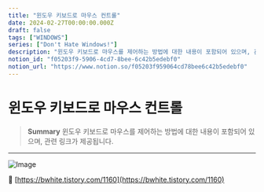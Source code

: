 ```yaml
---
title: "윈도우 키보드로 마우스 컨트롤"
date: 2024-02-27T00:00:00.000Z
draft: false
tags: ["WINDOWS"]
series: ["Don't Hate Windows!"]
description: "윈도우 키보드로 마우스를 제어하는 방법에 대한 내용이 포함되어 있으며, 관련 링크가 제공됩니다."
notion_id: "f05203f9-5906-4cd7-8bee-6c42b5edebf0"
notion_url: "https://www.notion.so/f05203f959064cd78bee6c42b5edebf0"
---
```


# 윈도우 키보드로 마우스 컨트롤

> **Summary**
> 윈도우 키보드로 마우스를 제어하는 방법에 대한 내용이 포함되어 있으며, 관련 링크가 제공됩니다.

---

![Image](https://prod-files-secure.s3.us-west-2.amazonaws.com/09ccd4d5-876c-4bba-bbdf-cc77a0a11257/b633b92d-c5b1-4f5a-ac7f-81ef2b4d4afa/Untitled.png?X-Amz-Algorithm=AWS4-HMAC-SHA256&X-Amz-Content-Sha256=UNSIGNED-PAYLOAD&X-Amz-Credential=ASIAZI2LB466W3NH674X%2F20250724%2Fus-west-2%2Fs3%2Faws4_request&X-Amz-Date=20250724T083629Z&X-Amz-Expires=3600&X-Amz-Security-Token=IQoJb3JpZ2luX2VjEAAaCXVzLXdlc3QtMiJIMEYCIQDC2SFURvOezYQw1HtXvufnLI19bHzKOTHj0qPXq8yBlAIhANjFdqyHK6xanEKScDfYGbIaGamWzXxZ80rFlOPn2JjZKv8DCCkQABoMNjM3NDIzMTgzODA1IgzFKNQ34BeTbqBDpvcq3ANHRxY%2F%2BHenVivTfH2sWSHthmygYTO6wsAHBLs0STnoVbwhSrGfpSo%2Bnj7%2FjYvT1vA85XrRKXm%2BHa3qsdYR129w9CXk0tGKl5DYIDR9FZIqZajPBaFvp38N4TSKfwUr8sqZeLXInBlveeqDTXEMw27%2FUjuAt5kDsUfHgOR2%2B2kb0Q3Ne7NlrcQ1rY75%2B91AtXsn9iPYMHCe%2BW3JHrr3OoqD7lIgzCae3CQrxmCWX%2FHbpI%2BEnym4beNOPuyQpXufGoHMXZdR4MpKsdzn13xADvPFwgkVDuckf3XbeWYbBsCPmK%2F2SWCafxDkgRo9xQP7wOEIZ8N0UDBNaGctH83TcSZuz3Gl87lTdxDNgHpyxJYxqjgqUdZltk1XB3%2Bpcrl1Mi1o2ZxpOW7wIokki6%2F8iV3HIE9WnYzERHf9h2yPZOcuVzpY2OlZCZsYtJ6mfOigJJbKKy2Eo09BlS9zpf7IMRyHmSXWQWb5YDzTfcRMcQZr1ieoSf3OlIupEJJzNG6v0aDDJbWkkX8JXcbts7a7Gtdva1Yh6OjAbHEhrpnF45Li0xJXg3hIlj7h%2BYGUYckjxSVFnwJ1%2FPfSEqLdA0jetK4zJINwZj6WJhFjU%2BRyL0v6b%2Bat9a4Wy8SOPyraODCQz4fEBjqkAUNhFvQ3kfwc7Qyc%2B%2BPSj%2BjpqC8bf4BrQuwF%2Bv%2F1rofPjYrMhjsrQikcLcAclwHv6SZqcpUMYwux2HhHSthO%2BCzGVvLSOxfpCIiqQGGrrcB1oHiv6FeKRt4XkSazZF80jCT2%2F%2B2XWvDoBUAoDkcwBYf7JI8bQcU7z9t1g2ohxgVfHRPGhD6Wg5hAHWQo%2FUl8hpvHdPqX%2F4g34Ld59xp8ShfSIg9g&X-Amz-Signature=2b08a662ad93a1f40089e60c4a77558dad663dce1ba7a7069471cde5dfe54d4c&X-Amz-SignedHeaders=host&x-amz-checksum-mode=ENABLED&x-id=GetObject)

🔗 [https://bwhite.tistory.com/1160](https://bwhite.tistory.com/1160)

